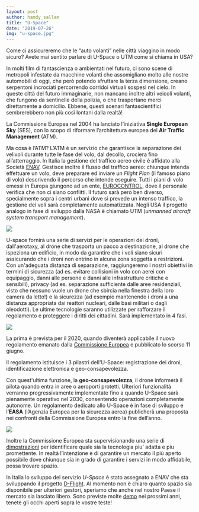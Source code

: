 ```yaml
---
layout: post
author: hamdy_sallam
title: "U-Space"
date: "2019-07-26"
img: "u-space.jpg"
---
```


Come ci assicureremo che le “auto volanti” nelle città viaggino in modo sicuro? Avete mai sentito parlare di U-Space o UTM come si chiama in USA?

In molti film di fantascienza o ambientati nel futuro, ci sono scene di metropoli infestate da macchine volanti che assomigliano molto alle nostre automobili di oggi, che però potendo sfruttare la terza dimensione, creano serpentoni incrociati percorrendo corridoi virtuali sospesi nel cielo. In queste città del futuro immaginarie, non mancano inoltre altri veicoli volanti, che fungono da sentinelle della polizia, o che trasportano merci direttamente a domicilio. Ebbene, questi scenari fantascientifici sembrerebbero non più così lontani dalla realtà!

La Commissione Europea nel 2004 ha lanciato l’iniziativa **Single European Sky** (SES), con lo scopo di riformare l’architettura europea del **Air Traffic Management** (ATM).

Ma cosa è l’ATM? L’ATM è un servizio che garantisce la separazione dei velivoli durante tutte le fase del volo, dal decollo, crociera fino all’atterraggio. In Italia la gestione del traffico aereo civile è affidato alla Società [ENAV](https://www.enav.it/sites/public/it/ChiSiamo/Chi-Siamo.html). Gestisce inoltre il flusso del traffico aereo: chiunque intenda effettuare un volo, deve preparare ed inviare un _Flight Plan_ (il famoso piano di volo) descrivendo il percorso che intende eseguire. Tutti i piani di volo emessi in Europa giungono ad un ente, [EUROCONTROL](https://www.eurocontrol.int/), dove il personale verifica che non ci siano conflitti. Il futuro sarà però ben diverso, specialmente sopra i centri urbani dove si prevede un intenso traffico, la gestione dei voli sarà completamente automatizzata. Negli USA il progetto analogo in fase di sviluppo dalla NASA è chiamato UTM (_unmanned aircraft system transport management_).

![](images/immagine-2.png)

U-space fornirà una serie di servizi per le operazioni dei droni, dall'aerotaxy, al drone che trasporta un pacco a destinazione, al drone che ispeziona un edificio, in modo da garantire che i voli siano sicuri assicurando che i droni non entrino in alcuna zona soggetta a restrizioni. Con un'adeguata distanza di separazione, raggiungeremo i nostri obiettivi in termini di sicurezza (ad es. evitare collisioni in volo con aerei con equipaggio, danni alle persone e danni alle infrastrutture critiche e sensibili), privacy (ad es. separazione sufficiente dalle aree residenziali, visto che nessuno vuole un drone che sbircia nella finestra della loro camera da letto!) e la sicurezza (ad esempio mantenendo i droni a una distanza appropriata dai reattori nucleari, dalle basi militari o dagli oleodotti). Le ultime tecnologie saranno utilizzate per rafforzare il regolamento e proteggere i diritti dei cittadini. Sarà implementato in 4 fasi.

![](images/immagine-1.png)

La prima è prevista per il 2020, quando diventerà applicabile il nuovo regolamento emanato dalla [Commissione Europea](https://www.easa.europa.eu/document-library/regulations/regulation-eu-20181139) e pubblicato lo scorso 11 giugno.

Il regolamento istituisce i 3 pilastri dell'U-Space: registrazione dei droni, identificazione elettronica e geo-consapevolezza.

Con quest'ultima funzione, la **geo-consapevolezza**, il drone informerà il pilota quando entra in aree o aeroporti protetti. Ulteriori funzionalità verranno progressivamente implementate fino a quando U-Space sarà pienamente operativo nel 2030, consentendo operazioni completamente autonome. Un regolamento dedicato allo U-Space è in fase di sviluppo e l’**EASA** (l’Agenzia Europea per la sicurezza aerea) publicherà una proposta nei confronti della Commissione Europea entro la fine dell’anno.

![](images/immagine.png)

Inoltre la Commissione Europea sta supervisionando una serie di [dimostrazioni](https://www.eurocontrol.int/news/members-new-european-network-u-space-demonstrators-meet-first-time) per identificare quale sia la tecnologia piu’ adatta e piu promettente. In realtà l’intenzione è di garantire un mercato il più aperto possibile dove chiunque sia in grado di garantire i servizi in modo affidabile, possa trovare spazio.

In Italia lo sviluppo del servizio _U-Space_ è stato assegnato a ENAV che sta sviluppando il progetto [D-Flight](https://www.enav.it/sites/public/en/ChiSiamo/dflight-ing.html). Al momento non è chiaro quanto spazio sia disponibile per ulteriori gestori, speriamo che anche nel nostro Paese il mercato sia lasciato libero. Sono previste molte [demo](https://www.sesarju.eu/U-space) nei prossimi anni, tenete gli occhi aperti sopra le vostre teste!

